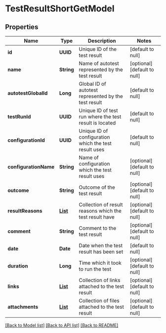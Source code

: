 # TestResultShortGetModel
## Properties

| Name | Type | Description | Notes |
|------------ | ------------- | ------------- | -------------|
| **id** | **UUID** | Unique ID of the test result | [default to null] |
| **name** | **String** | Name of autotest represented by the test result | [optional] [default to null] |
| **autotestGlobalId** | **Long** | Global ID of autotest represented by the test result | [default to null] |
| **testRunId** | **UUID** | Unique ID of test run where the test result is located | [default to null] |
| **configurationId** | **UUID** | Unique ID of configuration which the test result uses | [default to null] |
| **configurationName** | **String** | Name of configuration which the test result uses | [optional] [default to null] |
| **outcome** | **String** | Outcome of the test result | [optional] [default to null] |
| **resultReasons** | [**List**](AutotestResultReasonSubGetModel.md) | Collection of result reasons which the test result have | [optional] [default to null] |
| **comment** | **String** | Comment to the test result | [optional] [default to null] |
| **date** | **Date** | Date when the test result has been set | [default to null] |
| **duration** | **Long** | Time which it took to run the test | [optional] [default to null] |
| **links** | [**List**](LinkSubGetModel.md) | Collection of links attached to the test result | [optional] [default to null] |
| **attachments** | [**List**](AttachmentModel.md) | Collection of files attached to the test result | [optional] [default to null] |

[[Back to Model list]](../README.md#documentation-for-models) [[Back to API list]](../README.md#documentation-for-api-endpoints) [[Back to README]](../README.md)

